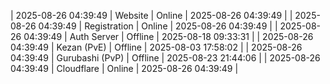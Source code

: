 | 2025-08-26 04:39:49 | Website | Online | 2025-08-26 04:39:49 |
| 2025-08-26 04:39:49 | Registration | Online | 2025-08-26 04:39:49 |
| 2025-08-26 04:39:49 | Auth Server | Offline | 2025-08-18 09:33:31 |
| 2025-08-26 04:39:49 | Kezan (PvE) | Offline | 2025-08-03 17:58:02 |
| 2025-08-26 04:39:49 | Gurubashi (PvP) | Offline | 2025-08-23 21:44:06 |
| 2025-08-26 04:39:49 | Cloudflare | Online | 2025-08-26 04:39:49 |
